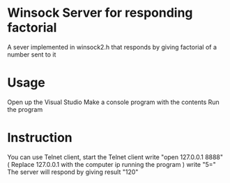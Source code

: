 # Winsock Server for responding factorial
A sever implemented in winsock2.h that responds by giving factorial of a number sent to it

# Usage
Open up the Visual Studio
Make a console program with the contents
Run the program

# Instruction
You can use Telnet client, start the Telnet client
write "open 127.0.0.1 8888" ( Replace 127.0.0.1 with the computer ip running the program )
write "5="
The server will respond by giving result "120"
